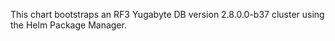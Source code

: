 This chart bootstraps an RF3 Yugabyte DB version 2.8.0.0-b37 cluster using the Helm Package Manager.
